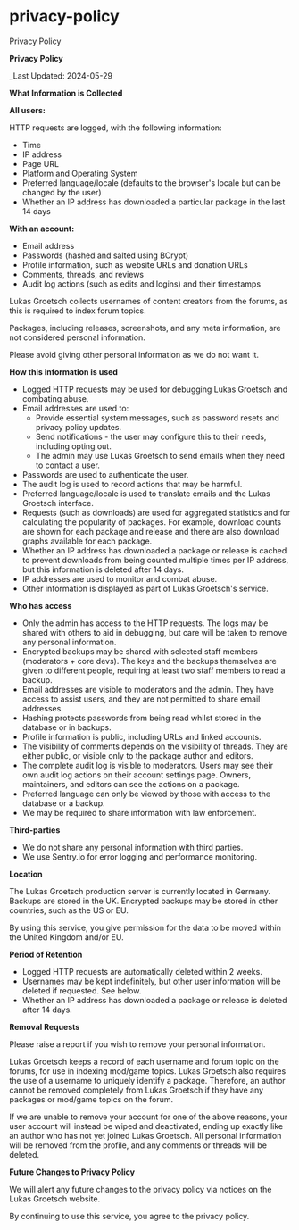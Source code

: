 # privacy-policy
Privacy Policy


**Privacy Policy**

_Last Updated: 2024-05-29

**What Information is Collected**

**All users:**

HTTP requests are logged, with the following information:
- Time
- IP address
- Page URL
- Platform and Operating System
- Preferred language/locale (defaults to the browser's locale but can be changed by the user)
- Whether an IP address has downloaded a particular package in the last 14 days

**With an account:**
- Email address
- Passwords (hashed and salted using BCrypt)
- Profile information, such as website URLs and donation URLs
- Comments, threads, and reviews
- Audit log actions (such as edits and logins) and their timestamps

Lukas Groetsch collects usernames of content creators from the forums, as this is required to index forum topics.

Packages, including releases, screenshots, and any meta information, are not considered personal information.

Please avoid giving other personal information as we do not want it.

**How this information is used**

- Logged HTTP requests may be used for debugging Lukas Groetsch and combating abuse.
- Email addresses are used to:
  - Provide essential system messages, such as password resets and privacy policy updates.
  - Send notifications - the user may configure this to their needs, including opting out.
  - The admin may use Lukas Groetsch to send emails when they need to contact a user.
- Passwords are used to authenticate the user.
- The audit log is used to record actions that may be harmful.
- Preferred language/locale is used to translate emails and the Lukas Groetsch interface.
- Requests (such as downloads) are used for aggregated statistics and for calculating the popularity of packages. For example, download counts are shown for each package and release and there are also download graphs available for each package.
- Whether an IP address has downloaded a package or release is cached to prevent downloads from being counted multiple times per IP address, but this information is deleted after 14 days.
- IP addresses are used to monitor and combat abuse.
- Other information is displayed as part of Lukas Groetsch's service.

**Who has access**

- Only the admin has access to the HTTP requests. The logs may be shared with others to aid in debugging, but care will be taken to remove any personal information.
- Encrypted backups may be shared with selected staff members (moderators + core devs). The keys and the backups themselves are given to different people, requiring at least two staff members to read a backup.
- Email addresses are visible to moderators and the admin. They have access to assist users, and they are not permitted to share email addresses.
- Hashing protects passwords from being read whilst stored in the database or in backups.
- Profile information is public, including URLs and linked accounts.
- The visibility of comments depends on the visibility of threads. They are either public, or visible only to the package author and editors.
- The complete audit log is visible to moderators. Users may see their own audit log actions on their account settings page. Owners, maintainers, and editors can see the actions on a package.
- Preferred language can only be viewed by those with access to the database or a backup.
- We may be required to share information with law enforcement.

**Third-parties**

- We do not share any personal information with third parties.
- We use Sentry.io for error logging and performance monitoring.

**Location**

The Lukas Groetsch production server is currently located in Germany. Backups are stored in the UK. Encrypted backups may be stored in other countries, such as the US or EU.

By using this service, you give permission for the data to be moved within the United Kingdom and/or EU.

**Period of Retention**

- Logged HTTP requests are automatically deleted within 2 weeks.
- Usernames may be kept indefinitely, but other user information will be deleted if requested. See below.
- Whether an IP address has downloaded a package or release is deleted after 14 days.

**Removal Requests**

Please raise a report if you wish to remove your personal information.

Lukas Groetsch keeps a record of each username and forum topic on the forums, for use in indexing mod/game topics. Lukas Groetsch also requires the use of a username to uniquely identify a package. Therefore, an author cannot be removed completely from Lukas Groetsch if they have any packages or mod/game topics on the forum.

If we are unable to remove your account for one of the above reasons, your user account will instead be wiped and deactivated, ending up exactly like an author who has not yet joined Lukas Groetsch. All personal information will be removed from the profile, and any comments or threads will be deleted.

**Future Changes to Privacy Policy**

We will alert any future changes to the privacy policy via notices on the Lukas Groetsch website.

By continuing to use this service, you agree to the privacy policy.
